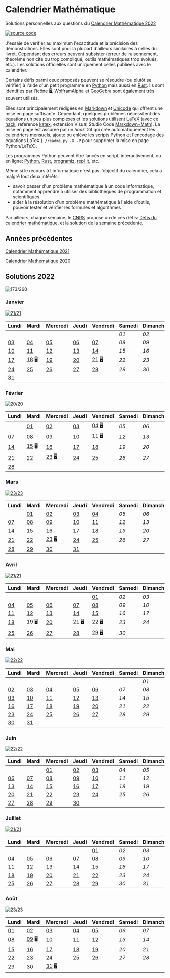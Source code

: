 # Calendrier Mathématique

Solutions personnelles aux questions du [Calendrier Mathématique 2022](https://www.pug.fr/produit/1944/9782706147852/calendrier-mathematique-2022)

[![source code](https://img.shields.io/static/v1?label=GitHub&message=code%20source&color=blue&style=for-the-badge&logo=github)](https://github.com/rene-d/calendrier-math)

J'essaie de vérifier au maximum l'exactitude et la précision des démonstrations. Elles sont pour la plupart d'ailleurs similaires à celles du livret. Cependant des erreurs peuvent subsister (erreur de raisonnement, théorème non cité ou trop compliqué, outils mathématiques trop évolués, etc.). Les solutions officielles sont uniquement celles publiées avec le calendrier.

Certains défis parmi ceux proposés peuvent se résoudre (ou plutôt se vérifier) à l'aide d'un petit programme en [Python](https://www.python.org) mais aussi en [Rust](http://rust-lang.org). Ils sont identifiés par l'icône 🖥. [WolframAlpha](https://www.wolframalpha.com) et [GeoGebra](https://www.geogebra.org/calculator) sont également très souvent utilisés.

Elles sont principalement rédigées en [Markdown](https://guides.github.com/features/mastering-markdown/) et [Unicode](https://en.wikipedia.org/wiki/Mathematical_operators_and_symbols_in_Unicode) qui offrent une mise en page suffisante. Cependant, quelques problèmes nécessitent des équations un peu plus complexes et les solutions utilisent [LaTeX](https://www.latex-project.org) (avec ce [hack](https://gist.github.com/a-rodin/fef3f543412d6e1ec5b6cf55bf197d7b), référence [katex](https://katex.org), extension Visual Studio Code [Markdown+Math](https://marketplace.visualstudio.com/items?itemName=goessner.mdmath)). La mise en page est assurée par un _hook_ Git qui crée automatiquement les calendriers mensuels, ajoute ou enlève les scripts Python et l'encodage des équations LaTeX (`./readme.py -X -P` pour supprimer la mise en page Python/LaTeX).

Les programmes Python peuvent être lancés en script, interactivement, ou en ligne: [Python](https://www.python.org/shell/), [Rust](https://play.rust-lang.org), [programiz](https://www.programiz.com/python-programming/online-compiler/), [repl.it](https://repl.it/), etc.

Même si le recours à l'informatique n'est pas l'objectif du calendrier, cela a malgré tout deux intérêts:

- savoir passer d'un problème mathématique à un code informatique, notamment apprendre à utiliser des bibliothèques de programmation et scientifiques
- aider à la résolution d'un problème mathématique à l'aide d'outils, pouvoir tester et vérifier les formules et algorithmes

Par ailleurs, chaque semaine, le [CNRS](https://portail.math.cnrs.fr) propose un de ces défis: [Défis du calendrier mathématique](https://images.math.cnrs.fr/-Defis-du-Calendrier-mathematique-.html), et la solution de la semaine précédente.

## Années précédentes

[Calendrier Mathématique 2021](2021/README.md)

[Calendrier Mathématique 2020](2020/README.md)

## Solutions 2022

![173/260](https://img.shields.io/static/v1?label=solutions&message=173/260%20%2867%25%29&color=blueviolet&style=flat-square)

### Janvier

[![21/21](https://img.shields.io/static/v1?label=fini&message=21/21&color=success&style=flat-square)](2022/janvier/)

|Lundi|Mardi|Mercredi|Jeudi|Vendredi|Samedi|Dimanche|
|---|---|---|---|---|---|---|
|    |    |    |    |    | *01* | *02* |
| [03](2022/janvier/README.md#lundi-3-janvier) | [04](2022/janvier/README.md#mardi-4-janvier) | [05](2022/janvier/README.md#mercredi-5-janvier) | [06](2022/janvier/README.md#jeudi-6-janvier) | [07](2022/janvier/README.md#vendredi-7-janvier) | *08* | *09* |
| [10](2022/janvier/README.md#lundi-10-janvier) | [11](2022/janvier/README.md#mardi-11-janvier) | [12](2022/janvier/README.md#mercredi-12-janvier) | [13](2022/janvier/README.md#jeudi-13-janvier) | [14](2022/janvier/README.md#vendredi-14-janvier) | *15* | *16* |
| [17](2022/janvier/README.md#lundi-17-janvier) | [18](2022/janvier/README.md#mardi-18-janvier) 🖥 | [19](2022/janvier/README.md#mercredi-19-janvier) | [20](2022/janvier/README.md#jeudi-20-janvier) | [21](2022/janvier/README.md#vendredi-21-janvier) 🖥 | *22* | *23* |
| [24](2022/janvier/README.md#lundi-24-janvier) | [25](2022/janvier/README.md#mardi-25-janvier) | [26](2022/janvier/README.md#mercredi-26-janvier) | [27](2022/janvier/README.md#jeudi-27-janvier) | [28](2022/janvier/README.md#vendredi-28-janvier) | *29* | *30* |
| [31](2022/janvier/README.md#lundi-31-janvier) |    |    |    |    |    |    |

### Février

[![20/20](https://img.shields.io/static/v1?label=fini&message=20/20&color=success&style=flat-square)](2022/fevrier/)

|Lundi|Mardi|Mercredi|Jeudi|Vendredi|Samedi|Dimanche|
|---|---|---|---|---|---|---|
|    | [01](2022/fevrier/README.md#mardi-1-février) | [02](2022/fevrier/README.md#mercredi-2-février) | [03](2022/fevrier/README.md#jeudi-3-février) | [04](2022/fevrier/README.md#vendredi-4-février) 🖥 | *05* | *06* |
| [07](2022/fevrier/README.md#lundi-7-février) | [08](2022/fevrier/README.md#mardi-8-février) | [09](2022/fevrier/README.md#mercredi-9-février) | [10](2022/fevrier/README.md#jeudi-10-février) | [11](2022/fevrier/README.md#vendredi-11-février) 🖥 | *12* | *13* |
| [14](2022/fevrier/README.md#lundi-14-février) | [15](2022/fevrier/README.md#mardi-15-février) 🖥 | [16](2022/fevrier/README.md#mercredi-16-février) | [17](2022/fevrier/README.md#jeudi-17-février) | [18](2022/fevrier/README.md#vendredi-18-février) | *19* | *20* |
| [21](2022/fevrier/README.md#lundi-21-février) | [22](2022/fevrier/README.md#mardi-22-février) | [23](2022/fevrier/README.md#mercredi-23-février) 🖥 | [24](2022/fevrier/README.md#jeudi-24-février) | [25](2022/fevrier/README.md#vendredi-25-février) | *26* | *27* |
| [28](2022/fevrier/README.md#lundi-28-février) |    |    |    |    |    |    |

### Mars

[![23/23](https://img.shields.io/static/v1?label=fini&message=23/23&color=success&style=flat-square)](2022/mars/)

|Lundi|Mardi|Mercredi|Jeudi|Vendredi|Samedi|Dimanche|
|---|---|---|---|---|---|---|
|    | [01](2022/mars/README.md#mardi-1-mars) | [02](2022/mars/README.md#mercredi-2-mars) | [03](2022/mars/README.md#jeudi-3-mars) | [04](2022/mars/README.md#vendredi-4-mars) | *05* | *06* |
| [07](2022/mars/README.md#lundi-7-mars) | [08](2022/mars/README.md#mardi-8-mars) | [09](2022/mars/README.md#mercredi-9-mars) | [10](2022/mars/README.md#jeudi-10-mars) | [11](2022/mars/README.md#vendredi-11-mars) | *12* | *13* |
| [14](2022/mars/README.md#lundi-14-mars) | [15](2022/mars/README.md#mardi-15-mars) | [16](2022/mars/README.md#mercredi-16-mars) | [17](2022/mars/README.md#jeudi-17-mars) | [18](2022/mars/README.md#vendredi-18-mars) | *19* | *20* |
| [21](2022/mars/README.md#lundi-21-mars) | [22](2022/mars/README.md#mardi-22-mars) | [23](2022/mars/README.md#mercredi-23-mars) 🖥 | [24](2022/mars/README.md#jeudi-24-mars) | [25](2022/mars/README.md#vendredi-25-mars) | *26* | *27* |
| [28](2022/mars/README.md#lundi-28-mars) | [29](2022/mars/README.md#mardi-29-mars) | [30](2022/mars/README.md#mercredi-30-mars) | [31](2022/mars/README.md#jeudi-31-mars) |    |    |    |

### Avril

[![21/21](https://img.shields.io/static/v1?label=fini&message=21/21&color=success&style=flat-square)](2022/avril/)

|Lundi|Mardi|Mercredi|Jeudi|Vendredi|Samedi|Dimanche|
|---|---|---|---|---|---|---|
|    |    |    |    | [01](2022/avril/README.md#vendredi-1-avril) | *02* | *03* |
| [04](2022/avril/README.md#lundi-4-avril) | [05](2022/avril/README.md#mardi-5-avril) | [06](2022/avril/README.md#mercredi-6-avril) | [07](2022/avril/README.md#jeudi-7-avril) | [08](2022/avril/README.md#vendredi-8-avril) | *09* | *10* |
| [11](2022/avril/README.md#lundi-11-avril) | [12](2022/avril/README.md#mardi-12-avril) | [13](2022/avril/README.md#mercredi-13-avril) | [14](2022/avril/README.md#jeudi-14-avril) | [15](2022/avril/README.md#vendredi-15-avril) | *16* | *17* |
| [18](2022/avril/README.md#lundi-18-avril) | [19](2022/avril/README.md#mardi-19-avril) 🖥 | [20](2022/avril/README.md#mercredi-20-avril) | [21](2022/avril/README.md#jeudi-21-avril) 🖥 | [22](2022/avril/README.md#vendredi-22-avril) 🖥 | *23* | *24* |
| [25](2022/avril/README.md#lundi-25-avril) | [26](2022/avril/README.md#mardi-26-avril) | [27](2022/avril/README.md#mercredi-27-avril) | [28](2022/avril/README.md#jeudi-28-avril) | [29](2022/avril/README.md#vendredi-29-avril) 🖥 | *30* |    |

### Mai

[![22/22](https://img.shields.io/static/v1?label=fini&message=22/22&color=success&style=flat-square)](2022/mai/)

|Lundi|Mardi|Mercredi|Jeudi|Vendredi|Samedi|Dimanche|
|---|---|---|---|---|---|---|
|    |    |    |    |    |    | *01* |
| [02](2022/mai/README.md#lundi-2-mai) | [03](2022/mai/README.md#mardi-3-mai) | [04](2022/mai/README.md#mercredi-4-mai) | [05](2022/mai/README.md#jeudi-5-mai) | [06](2022/mai/README.md#vendredi-6-mai) | *07* | *08* |
| [09](2022/mai/README.md#lundi-9-mai) | [10](2022/mai/README.md#mardi-10-mai) | [11](2022/mai/README.md#mercredi-11-mai) | [12](2022/mai/README.md#jeudi-12-mai) | [13](2022/mai/README.md#vendredi-13-mai) | *14* | *15* |
| [16](2022/mai/README.md#lundi-16-mai) | [17](2022/mai/README.md#mardi-17-mai) | [18](2022/mai/README.md#mercredi-18-mai) | [19](2022/mai/README.md#jeudi-19-mai) | [20](2022/mai/README.md#vendredi-20-mai) | *21* | *22* |
| [23](2022/mai/README.md#lundi-23-mai) | [24](2022/mai/README.md#mardi-24-mai) | [25](2022/mai/README.md#mercredi-25-mai) | [26](2022/mai/README.md#jeudi-26-mai) | [27](2022/mai/README.md#vendredi-27-mai) | *28* | *29* |
| [30](2022/mai/README.md#lundi-30-mai) | [31](2022/mai/README.md#mardi-31-mai) |    |    |    |    |    |

### Juin

[![22/22](https://img.shields.io/static/v1?label=fini&message=22/22&color=success&style=flat-square)](2022/juin/)

|Lundi|Mardi|Mercredi|Jeudi|Vendredi|Samedi|Dimanche|
|---|---|---|---|---|---|---|
|    |    | [01](2022/juin/README.md#mercredi-1-juin) | [02](2022/juin/README.md#jeudi-2-juin) | [03](2022/juin/README.md#vendredi-3-juin) | *04* | *05* |
| [06](2022/juin/README.md#lundi-6-juin) | [07](2022/juin/README.md#mardi-7-juin) | [08](2022/juin/README.md#mercredi-8-juin) | [09](2022/juin/README.md#jeudi-9-juin) | [10](2022/juin/README.md#vendredi-10-juin) | *11* | *12* |
| [13](2022/juin/README.md#lundi-13-juin) | [14](2022/juin/README.md#mardi-14-juin) | [15](2022/juin/README.md#mercredi-15-juin) | [16](2022/juin/README.md#jeudi-16-juin) | [17](2022/juin/README.md#vendredi-17-juin) | *18* | *19* |
| [20](2022/juin/README.md#lundi-20-juin) | [21](2022/juin/README.md#mardi-21-juin) | [22](2022/juin/README.md#mercredi-22-juin) | [23](2022/juin/README.md#jeudi-23-juin) | [24](2022/juin/README.md#vendredi-24-juin) | *25* | *26* |
| [27](2022/juin/README.md#lundi-27-juin) | [28](2022/juin/README.md#mardi-28-juin) | [29](2022/juin/README.md#mercredi-29-juin) | [30](2022/juin/README.md#jeudi-30-juin) |    |    |    |

### Juillet

[![21/21](https://img.shields.io/static/v1?label=fini&message=21/21&color=success&style=flat-square)](2022/juillet/)

|Lundi|Mardi|Mercredi|Jeudi|Vendredi|Samedi|Dimanche|
|---|---|---|---|---|---|---|
|    |    |    |    | [01](2022/juillet/README.md#vendredi-1-juillet) | *02* | *03* |
| [04](2022/juillet/README.md#lundi-4-juillet) | [05](2022/juillet/README.md#mardi-5-juillet) | [06](2022/juillet/README.md#mercredi-6-juillet) | [07](2022/juillet/README.md#jeudi-7-juillet) | [08](2022/juillet/README.md#vendredi-8-juillet) | *09* | *10* |
| [11](2022/juillet/README.md#lundi-11-juillet) | [12](2022/juillet/README.md#mardi-12-juillet) | [13](2022/juillet/README.md#mercredi-13-juillet) | [14](2022/juillet/README.md#jeudi-14-juillet) | [15](2022/juillet/README.md#vendredi-15-juillet) | *16* | *17* |
| [18](2022/juillet/README.md#lundi-18-juillet) | [19](2022/juillet/README.md#mardi-19-juillet) | [20](2022/juillet/README.md#mercredi-20-juillet) | [21](2022/juillet/README.md#jeudi-21-juillet) | [22](2022/juillet/README.md#vendredi-22-juillet) | *23* | *24* |
| [25](2022/juillet/README.md#lundi-25-juillet) | [26](2022/juillet/README.md#mardi-26-juillet) | [27](2022/juillet/README.md#mercredi-27-juillet) | [28](2022/juillet/README.md#jeudi-28-juillet) | [29](2022/juillet/README.md#vendredi-29-juillet) | *30* | *31* |

### Août

[![23/23](https://img.shields.io/static/v1?label=fini&message=23/23&color=success&style=flat-square)](2022/aout/)

|Lundi|Mardi|Mercredi|Jeudi|Vendredi|Samedi|Dimanche|
|---|---|---|---|---|---|---|
| [01](2022/aout/README.md#lundi-1-août) | [02](2022/aout/README.md#mardi-2-août) | [03](2022/aout/README.md#mercredi-3-août) | [04](2022/aout/README.md#jeudi-4-août) | [05](2022/aout/README.md#vendredi-5-août) | *06* | *07* |
| [08](2022/aout/README.md#lundi-8-août) | [09](2022/aout/README.md#mardi-9-août) 🖥 | [10](2022/aout/README.md#mercredi-10-août) | [11](2022/aout/README.md#jeudi-11-août) | [12](2022/aout/README.md#vendredi-12-août) | *13* | *14* |
| [15](2022/aout/README.md#lundi-15-août) | [16](2022/aout/README.md#mardi-16-août) | [17](2022/aout/README.md#mercredi-17-août) | [18](2022/aout/README.md#jeudi-18-août) | [19](2022/aout/README.md#vendredi-19-août) | *20* | *21* |
| [22](2022/aout/README.md#lundi-22-août) | [23](2022/aout/README.md#mardi-23-août) | [24](2022/aout/README.md#mercredi-24-août) | [25](2022/aout/README.md#jeudi-25-août) | [26](2022/aout/README.md#vendredi-26-août) | *27* | *28* |
| [29](2022/aout/README.md#lundi-29-août) | [30](2022/aout/README.md#mardi-30-août) | [31](2022/aout/README.md#mercredi-31-août) 🖥 |    |    |    |    |

